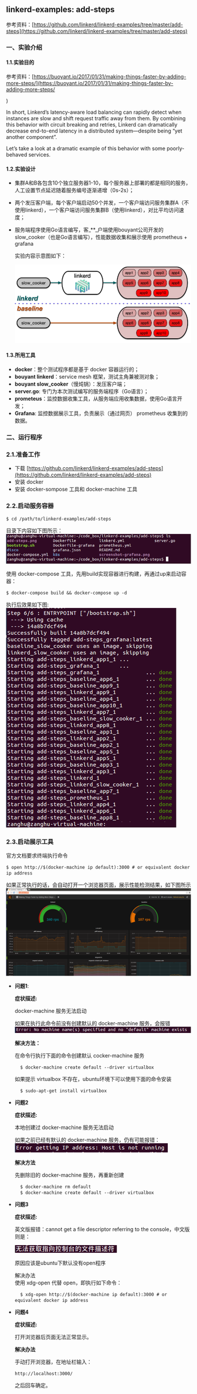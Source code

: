 ## linkerd-examples: add-steps

参考资料：[https://github.com/linkerd/linkerd-examples/tree/master/add-steps](https://github.com/linkerd/linkerd-examples/tree/master/add-steps)

### 一、实验介绍

#### 1.1.实验目的

参考资料：[https://buoyant.io/2017/01/31/making-things-faster-by-adding-more-steps/](https://buoyant.io/2017/01/31/making-things-faster-by-adding-more-steps/

)

In short, Linkerd’s latency-aware load balancing can rapidly detect when instances are slow and shift request traffic away from them. By combining this behavior with circuit breaking and retries, Linkerd can dramatically decrease end-to-end latency in a distributed system—despite being “yet another component”.

Let’s take a look at a dramatic example of this behavior with some poorly-behaved services.

#### 1.2.实验设计

* 集群A和B各包含10个独立服务器1-10，每个服务器上部署的都是相同的服务，人工设置节点延迟随着服务编号逐渐递增（0s-2s）；

* 两个发压客户端，每个客户端启动50个并发，一个客户端访问服务集群A（不使用linkerd），一个客户端访问服务集群B（使用linkerd），对比平均访问速度；
* 服务端程序使用Go语言编写，客_\*\*_户端使用bouyant公司开发的slow\_cooker（也是Go语言编写），性能数据收集和展示使用 prometheus + grafana

  实验内容示意图如下：

  ![](/assets/add-steps.png)

#### 1.3.所用工具

* **docker**：整个测试程序都是基于 docker 容器运行的；
* **bouyant linkerd**：service mesh 框架，测试主角兼被测对象；
* **bouyant slow_cooker**（慢炖锅）：发压客户端；
* **server.go**: 专门为本次测试编写的服务端程序（Go语言）；
* **prometeus**：监控数据收集工具，从服务端应用收集数据，使用Go语言开发；
* **Grafana**: 监控数据展示工具，负责展示（通过网页） prometheus 收集到的数据。
 
### 二、运行程序

### 2.1.准备工作

* 下载 [https://github.com/linkerd/linkerd-examples/add-steps](https://github.com/linkerd/linkerd-examples/add-steps)
* 安装 docker
* 安装 docker-sompose 工具和 docker-machine 工具

### 2.2.启动服务容器

```shell
$ cd /path/to/linkerd-examples/add-steps
```

目录下内容如下图所示：  
![](/assets/linkerd001_001.png)

使用 docker-compose 工具，先用build实现容器进行构建，再通过up来启动容器：

```shell
$ docker-compose build && docker-compose up -d
```

执行后效果如下图:  
![](/assets/linkerd001_002.png)

### 2.3.启动展示工具

官方文档要求终端执行命令

```shell
$ open http://$(docker-machine ip default):3000 # or equivalent docker ip address
```

如果正常执行的话，会自动打开一个浏览器页面，展示性能检测结果，如下图所示  
![](/assets/linkerd001_006.PNG)

* **问题1**:

  **症状描述:**

  docker-machine 服务无法启动

  如果在执行此命令前没有创建默认的 docker-machine 服务，会报错  
    ![](/assets/linkerd001_003.PNG)

  **解决方法：**

  在命令行执行下面的命令创建默认 cocker-machine 服务

  ```shell
    $ docker-machine create default --driver virtualbox
  ```

  如果提示 virtualbox 不存在，ubuntu环境下可以使用下面的命令安装

  ```shell
    $ sudo-apt-get install virtualbox
  ```

* **问题2**

  **症状描述:**

  本地创建过 docker-machine 服务无法启动

  如果之前已经有默认的 docker-machine 服务，仍有可能报错：  
    ![](/assets/linkerd001_004.PNG)

  **解决方法**

  先删除旧的 docker-machine 服务，再重新创建

  ```shell
    $ docker-machine rm default
    $ docker-machine create default --driver virtualbox
  ```

* **问题3**

  **症状描述:**

  英文版报错：cannot get a file descriptor referring to the console，中文版则是：

  ![](/assets/linkerd001_005.PNG)

  原因应该是ubuntu下默认没有open程序

  解决办法  
    使用 xdg-open 代替 open，即执行如下命令：

  ```shell
    $ xdg-open http://$(docker-machine ip default):3000 # or equivalent docker ip address
  ```

* **问题4**

  **症状描述:**

  打开浏览器后页面无法正常显示。

  **解决办法**

  手动打开浏览器，在地址栏输入：

  ```
  http://localhost:3000/
  ```

  之后回车确定。



